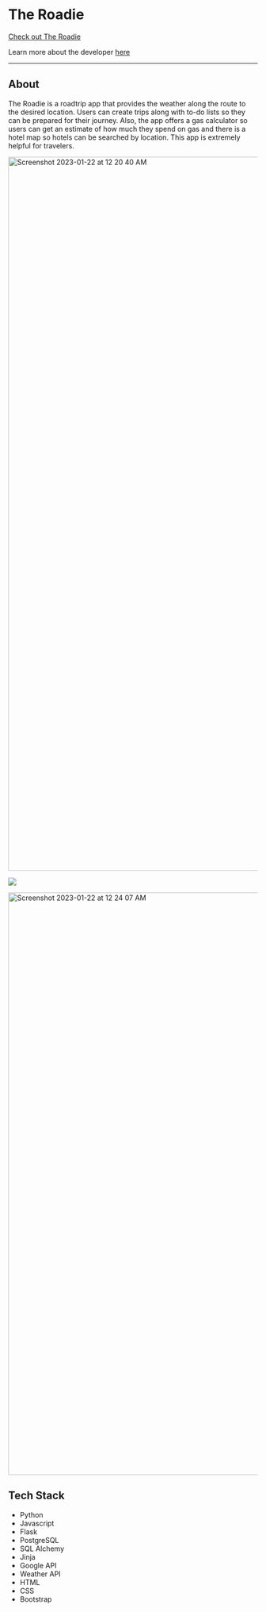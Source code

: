 # The Roadie
[Check out The Roadie](http://www.theroadieapp.com)

Learn more about the developer [here](https://www.linkedin.com/in/iesha222/)
___________________
## About
The Roadie is a roadtrip app that provides the weather along the route to the desired location. Users can create trips along with to-do lists so they can be prepared for their journey. Also, the app offers a gas calculator so users can get an estimate of how much they spend on gas and there is a hotel map so hotels can be searched by location. This app is extremely helpful for travelers.


<img width="1439" alt="Screenshot 2023-01-22 at 12 20 40 AM" src="https://user-images.githubusercontent.com/97126253/213901850-ed4f8208-e5fe-41d9-a6bb-90d641afe693.png">


![](https://media.giphy.com/media/TfA9AtbCk2FPZ5Z9ji/giphy.gif)

<img width="1174" alt="Screenshot 2023-01-22 at 12 24 07 AM" src="https://user-images.githubusercontent.com/97126253/213901937-eb2e227b-6eec-4026-bc3c-75bfd5cac6f6.png">


## Tech Stack
- Python
- Javascript
- Flask
- PostgreSQL
- SQL Alchemy
- Jinja
- Google API
- Weather API
- HTML
- CSS
- Bootstrap



